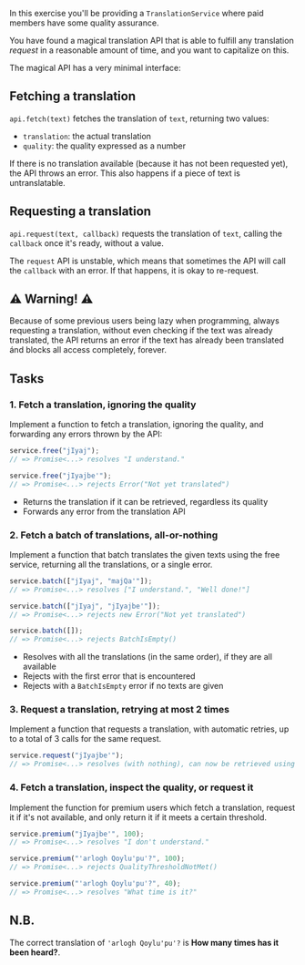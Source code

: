 In this exercise you'll be providing a `TranslationService` where paid members
have some quality assurance.

You have found a magical translation API that is able to fulfill any
translation _request_ in a reasonable amount of time, and you
want to capitalize on this.

The magical API has a very minimal interface:

## Fetching a translation

`api.fetch(text)` fetches the translation of `text`, returning two values:

- `translation`: the actual translation
- `quality`: the quality expressed as a number

If there is no translation available (because it has not been requested yet),
the API throws an error. This also happens if a piece of text is untranslatable.

## Requesting a translation

`api.request(text, callback)` requests the translation of `text`, calling the
`callback` once it's ready, without a value.

The `request` API is unstable, which means that sometimes the API will call the
`callback` with an error. If that happens, it is okay to re-request.

## ⚠ Warning! ⚠

Because of some previous users being lazy when programming, always requesting a
translation, without even checking if the text was already translated, the API
returns an error if the text has already been translated ánd blocks all access
completely, forever.

## Tasks

### 1. Fetch a translation, ignoring the quality

Implement a function to fetch a translation, ignoring the quality, and
forwarding any errors thrown by the API:

```javascript
service.free("jIyaj");
// => Promise<...> resolves "I understand."

service.free("jIyajbe'");
// => Promise<...> rejects Error("Not yet translated")
```

- Returns the translation if it can be retrieved, regardless its quality
- Forwards any error from the translation API

### 2. Fetch a batch of translations, all-or-nothing

Implement a function that batch translates the given texts using the free
service, returning all the translations, or a single error.

```javascript
service.batch(["jIyaj", "majQa'"]);
// => Promise<...> resolves ["I understand.", "Well done!"]

service.batch(["jIyaj", "jIyajbe'"]);
// => Promise<...> rejects new Error("Not yet translated")

service.batch([]);
// => Promise<...> rejects BatchIsEmpty()
```

- Resolves with all the translations (in the same order), if they are all available
- Rejects with the first error that is encountered
- Rejects with a `BatchIsEmpty` error if no texts are given

### 3. Request a translation, retrying at most 2 times

Implement a function that requests a translation, with automatic retries, up to a total of 3 calls for the same request.

```javascript
service.request("jIyajbe'");
// => Promise<...> resolves (with nothing), can now be retrieved using the fetch API
```

### 4. Fetch a translation, inspect the quality, or request it

Implement the function for premium users which fetch a translation, request it
if it's not available, and only return it if it meets a certain threshold.

```javascript
service.premium("jIyajbe'", 100);
// => Promise<...> resolves "I don't understand."

service.premium("'arlogh Qoylu'pu'?", 100);
// => Promise<...> rejects QualityThresholdNotMet()

service.premium("'arlogh Qoylu'pu'?", 40);
// => Promise<...> resolves "What time is it?"
```

## N.B.

The correct translation of `'arlogh Qoylu'pu'?` is **How many times has it been heard?**.

